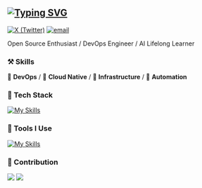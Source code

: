 [![Typing SVG](https://readme-typing-svg.demolab.com?font=Fira+Code&size=30&pause=1000&center=false%C2%A0%C2%A0%E9%94%99%E8%AF%AF%E7%9A%84&vCenter=false%C2%A0%C2%A0%E9%94%99%E8%AF%AF%E7%9A%84&multiline=true&repeat=true%C2%A0%C2%A0%E7%9C%9F%E7%9A%84&random=false%C2%A0%C2%A0%E9%94%99%E8%AF%AF%E7%9A%84&width=435&lines=Hi+there+%F0%9F%91%8B;This+is+Theo+Zhang+%F0%9F%91%A8%E2%80%8D%F0%9F%92%BB%E2%9C%A8%E2%80%9D)](https://git.io/typing-svg)
---
[![X (Twitter)](https://img.shields.io/badge/-Theo_Zhang-black?labelColor=black&logo=x&logoColor=white&style=flat-square)](https://x.com/theoz404)
[![email](https://img.shields.io/badge/-zhangzhiaowork@gmail.com-black?labelColor=black&logo=gmail&logoColor=white&style=flat-square)](mailto:zhangzhiaowork@gmail.com)

Open Source Enthusiast / DevOps Engineer / AI Lifelong Learner

### ⚒ Skills
🥪 **DevOps** / 🥗 **Cloud Native** / 🍊 **Infrastructure** / 🍑 **Automation**

### 🍉 Tech Stack

[![My Skills](https://skillicons.dev/icons?i=kubernetes,docker,python,bash,mysql,postgres,linux,redis,windows,fastapi)](https://skillicons.dev)
### 🔨 Tools I Use
[![My Skills](https://skillicons.dev/icons?i=mysql,kubernetes,redis,docker,kubernetes,nginx,git,github,gitlab,grafana,githubactions,postman,jenkins,aws,ansible,gcp,cloudflare,pycharm,bots)](https://skillicons.dev)

### 🍏 Contribution
![](https://github-readme-stats.vercel.app/api?username=zaops&show_icons=true&theme=dark)
![](http://github-profile-summary-cards.vercel.app/api/cards/profile-details?username=zaops&theme=dark)
